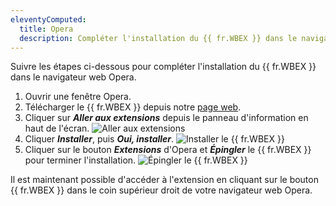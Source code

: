 ```yaml
---
eleventyComputed:
  title: Opera
  description: Compléter l'installation du {{ fr.WBEX }} dans le navigateur web Opera.
---
```

Suivre les étapes ci-dessous pour compléter l'installation du {{ fr.WBEX }} dans le navigateur web Opera.

1. Ouvrir une fenêtre Opera.
1. Télécharger le {{ fr.WBEX }} depuis notre [page web](https://devolutions.net/workspace).
1. Cliquer sur ***Aller aux extensions*** depuis le panneau d'information en haut de l'écran.
![Aller aux extensions](https://cdnweb.devolutions.net/docs/INTERFACE2023.png)
1. Cliquer ***Installer***, puis ***Oui, installer***.
![Installer le {{ fr.WBEX }}](https://cdnweb.devolutions.net/docs/INTERFACE2025.png)
1. Cliquer sur le bouton ***Extensions*** d'Opera et ***Épingler*** le {{ fr.WBEX }} pour terminer l'installation.
![Épingler le {{ fr.WBEX }}](https://cdnweb.devolutions.net/docs/INTERFACE2024.png)

Il est maintenant possible d'accéder à l'extension en cliquant sur le bouton {{ fr.WBEX }} dans le coin supérieur droit de votre navigateur web Opera.
